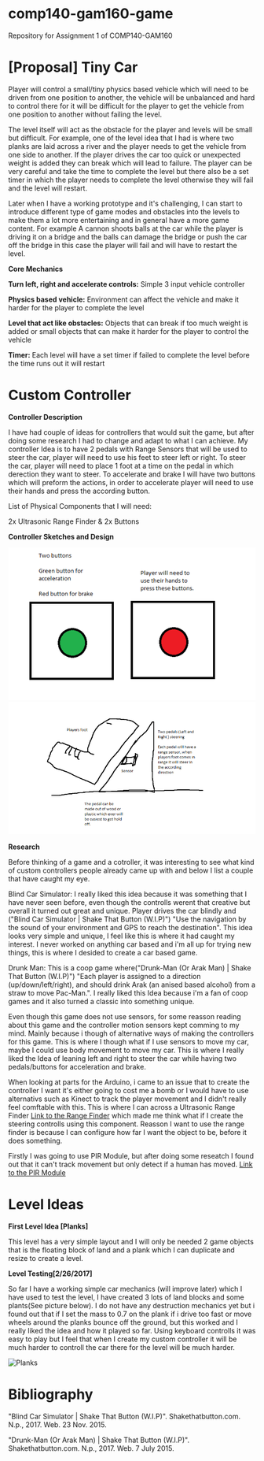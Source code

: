 # comp140-gam160-game
Repository for Assignment 1 of COMP140-GAM160

# [Proposal] Tiny Car

Player will control a small/tiny physics based vehicle which will need to be driven from one position to another, the vehicle will be unbalanced and hard to control there for it will be difficult for the player to get the vehicle from one position to another without failing the level.  

The level itself will act as the obstacle for the player and levels will be small but difficult. For example, one of the level idea that I had is where two planks are laid across a river and the player needs to get the vehicle from one side to another. If the player drives the car too quick or unexpected weight is added they can break which will lead to failure. The player can be very careful and take the time to complete the level but there also be a set timer in which the player needs to complete the level otherwise they will fail and the level will restart.  

Later when I have a working prototype and it's challenging, I can start to introduce different type of game modes and obstacles into the levels to make them a lot more entertaining and in general have a more game content. For example A cannon shoots balls at the car while the player is driving it on a bridge and the balls can damage the bridge or push the car off the bridge in this case the player will fail and will have to restart the level. 

**Core Mechanics**

**Turn left, right and accelerate controls:**
Simple 3 input vehicle controller  
 
**Physics based vehicle:**
Environment can affect the vehicle and make it harder for the player to complete the level 
 
**Level that act like obstacles:**
Objects that can break if too much weight is added or small objects that can make it harder for the player to control the vehicle 
 
**Timer:** 
Each level will have a set timer if failed to complete the level before the time runs out it will restart 

# Custom Controller

**Controller Description**

I have had couple of ideas for controllers that would suit the game, but after doing some research I had to change and adapt to what I can achieve. My controller Idea is to have 2 pedals with Range Sensors that will be used to steer the car, player will need to use his feet to steer left or right. To steer the car, player will need to place 1 foot at a time on the pedal in which derection they want to steer. To accelerate and brake I will have two buttons which will preform the actions, in order to accelerate player will need to use their hands and press the according button. 

List of Physical Components that I will need:

2x Ultrasonic Range Finder
& 2x Buttons 

**Controller Sketches and Design**

![Button Sketch](https://raw.githubusercontent.com/alexkonusa/comp140-gam160-game/master/Images/buttons.png)
![Pedal](https://raw.githubusercontent.com/alexkonusa/comp140-gam160-game/master/Images/foot.png)

**Research**

Before thinking of a game and a cotroller, it was interesting to see what kind of custom controllers people already came up with and below I list a couple that have caught my eye. 

Blind Car Simulator: I really liked this idea because it was something that I have never seen before, even though the controlls werent that creative but overall it turned out great and unique. Player drives the car blindly and ("Blind Car Simulator | Shake That Button (W.I.P)") "Use the navigation by the sound of your environment and GPS to reach the destination". This idea looks very simple and unique, I feel like this is where it had caught my interest. I never worked on anything car based and i'm all up for trying new things, this is where I desided to create a car based game. 

Drunk Man: This is a coop game where("Drunk-Man (Or Arak Man) | Shake That Button (W.I.P)") "Each player is assigned to a direction (up/down/left/right), and should drink Arak (an anised based alcohol) from a straw to move Pac-Man.". I really liked this Idea because i'm a fan of coop games and it also turned a classic into something unique. 

Even though this game does not use sensors, for some reasson reading about this game and the controller motion sensors kept comming to my mind. Mainly because i though of alternative ways of making the controllers for this game. This is where I though what if I use sensors to move my car, maybe I could use body movement to move my car. This is where I really liked the Idea of leaning left and right to steer the car while having two pedals/buttons for acceleration and brake. 

When looking at parts for the Arduino, i came to an issue that to create the controller I want it's either going to cost me a bomb or I would have to use alternativs such as Kinect to track the player movement and I didn't really feel comftable with this. This is where I can across a Ultrasonic Range Finder [Link to the Range Finder](https://www.bitsbox.co.uk/index.php?main_page=product_info&cPath=302_310&products_id=2109&zenid=fthsadm5kk2sbjsocrvvoobko5) which made me think what if I create the steering controlls using this component. Reasson I want to use the range finder is because I can configure how far I want the object to be, before it does something. 

Firstly I was going to use PIR Module, but after doing some reseatch I found out that it can't track movement but only detect if a human has moved. [Link to the PIR Module](https://www.bitsbox.co.uk/index.php?main_page=product_info&cPath=302_303&products_id=2782&zenid=fthsadm5kk2sbjsocrvvoobko5)




# Level Ideas 

**First Level Idea [Planks]**

This level has a very simple layout and I will only be needed 2 game objects that is the floating block of land and a plank which I can duplicate and resize to create a level. 

**Level Testing[2/26/2017]**

So far I have a working simple car mechanics (will improve later) which I have used to test the level, I have created 3 lots of land blocks and some plants(See picture below). I do not have any destruction mechanics yet but i found out that if I set the mass to 0.7 on the plank if i drive too fast or move wheels around the planks bounce off the ground, but this worked and I really liked the idea and how it played so far. Using keyboard controlls it was easy to play but I feel that when I create my custom controller it will be much harder to controll the car there for the level will be much harder. 

![Planks](http://i.imgur.com/2PPZaEG.png)

# Bibliography

"Blind Car Simulator | Shake That Button (W.I.P)". Shakethatbutton.com. N.p., 2017. Web. 23 Nov. 2015.

"Drunk-Man (Or Arak Man) | Shake That Button (W.I.P)". Shakethatbutton.com. N.p., 2017. Web. 7 July 2015.
